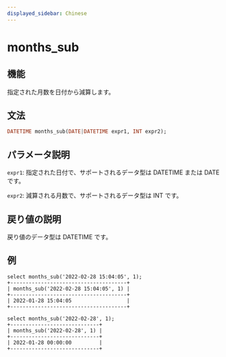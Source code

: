 ```yaml
---
displayed_sidebar: Chinese
---
```


# months_sub

## 機能

指定された月数を日付から減算します。

## 文法

```Haskell
DATETIME months_sub(DATE|DATETIME expr1, INT expr2);
```

## パラメータ説明

`expr1`: 指定された日付で、サポートされるデータ型は DATETIME または DATE です。

`expr2`: 減算される月数で、サポートされるデータ型は INT です。

## 戻り値の説明

戻り値のデータ型は DATETIME です。

## 例

```Plain Text
select months_sub('2022-02-28 15:04:05', 1);
+--------------------------------------+
| months_sub('2022-02-28 15:04:05', 1) |
+--------------------------------------+
| 2022-01-28 15:04:05                  |
+--------------------------------------+

select months_sub('2022-02-28', 1);
+-----------------------------+
| months_sub('2022-02-28', 1) |
+-----------------------------+
| 2022-01-28 00:00:00         |
+-----------------------------+
```
